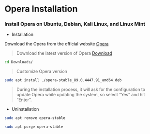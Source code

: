 # Opera Installation

### Install Opera on Ubuntu, Debian, Kali Linux, and Linux Mint

- Installation

Download the Opera from the official website [Opera](https://www.opera.com/)

> Download the latest version of Opera [Download](https://download.opera.com/download/get/?partner=www&opsys=Linux)

```bash
cd Downloads/
```
> Customize Opera version
```bash
sudo apt install ./opera-stable_89.0.4447.91_amd64.deb

```
> During the installation process, it will ask for the configuration to update Opera while updating the system, so select “Yes” and hit “Enter”.

- Uninstallation
```bash
sudo apt remove opera-stable
```
```bash
sudo apt purge opera-stable
```